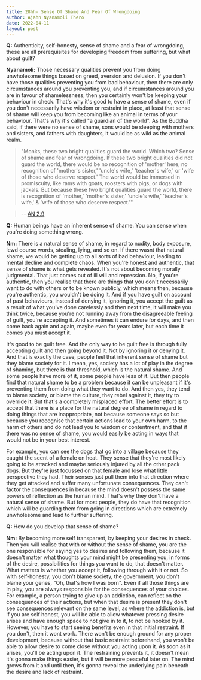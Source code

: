 ```yaml
---
title: 28hh- Sense Of Shame And Fear Of Wrongdoing
author: Ajahn Nyanamoli Thero
date: 2022-04-11
layout: post
---
```


**Q:** Authenticity, self-honesty, sense of shame and a fear of
wrongdoing, these are all prerequisites for developing freedom from
suffering, but what about guilt?

**Nyanamoli:** Those necessary qualities prevent you from doing
unwholesome things based on greed, aversion and delusion. If you don't
have those qualities preventing you from bad behaviour, then there are
only circumstances around you preventing you, and if circumstances
around you are in favour of shamelessness, then you certainly won't be
keeping your behaviour in check. That's why it's good to have a sense of
shame, even if you don't necessarily have wisdom or restraint in place,
at least that sense of shame will keep you from becoming like an animal
in terms of your behaviour. That's why it's called "a guardian of the
world". As the Buddha said, if there were no sense of shame, sons would
be sleeping with mothers and sisters, and fathers with daughters, it
would be as wild as the animal realm.

> "Monks, these two bright qualities guard the world. Which two? Sense
> of shame and fear of wrongdoing. If these two bright qualities did not
> guard the world, there would be no recognition of 'mother' here, no
> recognition of 'mother's sister,' 'uncle's wife,' 'teacher's wife,' or
> 'wife of those who deserve respect.' The world would be immersed in
> promiscuity, like rams with goats, roosters with pigs, or dogs with
> jackals. But because these two bright qualities guard the world, there
> is recognition of 'mother,' 'mother's sister,' 'uncle's wife,'
> 'teacher's wife,' & 'wife of those who deserve respect.'"

> -- [AN
> 2.9](https://www.accesstoinsight.org/tipitaka/an/an02/an02.009.than.html)

**Q:** Human beings have an inherent sense of shame. You can sense when
you're doing something wrong.

**Nm:** There is a natural sense of shame, in regard to nudity, body
exposure, lewd course words, stealing, lying, and so on. If there wasnt
that natural shame, we would be getting up to all sorts of bad
behaviour, leading to mental decline and complete chaos. When you're
honest and authentic, that sense of shame is what gets revealed. It's
not about becoming morally judgmental. That just comes out of ill will
and repression. No, if you're authentic, then you realise that there are
things that you don't necessarily want to do with others or to be known
publicly, which means then, because you're authentic, you wouldn't be
doing it. And if you have guilt on account of past behaviours, instead
of denying it, ignoring it, you accept the guilt as a result of what
you've done carelessly and then next time, it will make you think twice,
because you're not running away from the disagreeable feeling of guilt,
you're accepting it. And sometimes it can endure for days, and then come
back again and again, maybe even for years later, but each time it comes
you must accept it.

It's good to be guilt free. And the only way to be guilt free is through
fully accepting guilt and then going beyond it. Not by ignoring it or
denying it. And that is exactly the case, people feel that inherent
sense of shame but they blame society for it. I mean, yes, society has a
lot of play in the degree of shaming, but there is that threshold, which
is the natural shame. And some people have more of it, some people have
less of it. But then people find that natural shame to be a problem
because it can be unpleasant if it's preventing them from doing what
they want to do. And then yes, they tend to blame society, or blame the
culture, they rebel against it, they try to override it. But that's a
completely misplaced effort. The better effort is to accept that there
is a place for the natural degree of shame in regard to doing things
that are inappropriate, not because someone says so but because you
recognise that certain actions lead to your own harm, to the harm of
others and do not lead you to wisdom or contentment, and that if there
was no sense of shame, you would easily be acting in ways that would not
be in your best interest.

For example, you can see the dogs that go into a village because they
caught the scent of a female on heat. They sense that they're most
likely going to be attacked and maybe seriously injured by all the other
pack dogs. But they're just focussed on that female and lose what little
perspective they had. Their senses just pull them into that direction
where they get attacked and suffer many unfortunate consequences. They
can't factor the consequences in because the mind doesn't possess the
same powers of reflection as the human mind. That's why they don't have
a natural sense of shame. But for most people, they do have that
recognition which will be guarding them from going in directions which
are extremely unwholesome and lead to further suffering.

**Q:** How do you develop that sense of shame?

**Nm:** By becoming more self transparent, by keeping your desires in
check. Then you will realise that with or without the sense of shame,
you are the one responsible for saying yes to desires and following
them, because it doesn't matter what thoughts your mind might be
presenting you, in forms of the desire, possibilities for things you
want to do, that doesn't matter. What matters is whether you accept it,
following through with it or not. So with self-honesty, you don't blame
society, the government, you don't blame your genes, "Oh, that's how I
was born". Even if all those things are in play, you are always
responsible for the consequences of your choices. For example, a person
trying to give up an addiction, can reflect on the consequences of their
actions, but when that desire is present they don't see consequences
relevant on the same level, as where the addiction is, but if you are
self honest, you will be able to allow whatever pressing desire arises
and have enough space to not give in to it, to not be hooked by it.
However, you have to start seeing benefits even in that initial
restraint. If you don't, then it wont work. There won't be enough ground
for any proper development, because without that basic restraint
beforehand, you won't be able to allow desire to come close without you
acting upon it. As soon as it arises, you'll be acting upon it. The
restraining prevents it, it doesn't mean it's gonna make things easier,
but it will be more peaceful later on. The mind grows from it and until
then, it's gonna reveal the underlying pain beneath the desire and lack
of restraint.


